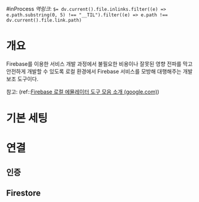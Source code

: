 #inProcess 
*역링크*: `$= dv.current().file.inlinks.filter((e) => e.path.substring(0, 5) !== "__TIL").filter((e) => e.path !== dv.current().file.link.path)`

# 개요
Firebase를 이용한 서비스 개발 과정에서 불필요한 비용이나 잘못된 영향 전파를 막고 안전하게 개발할 수 있도록 로컬 환경에서 Firebase 서비스를 모방해 대행해주는 개발 보조 도구이다.

참고: (ref::[Firebase 로컬 에뮬레이터 도구 모음 소개 (google.com)](https://firebase.google.com/docs/emulator-suite))

# 기본 세팅

# 연결
## 인증
## Firestore